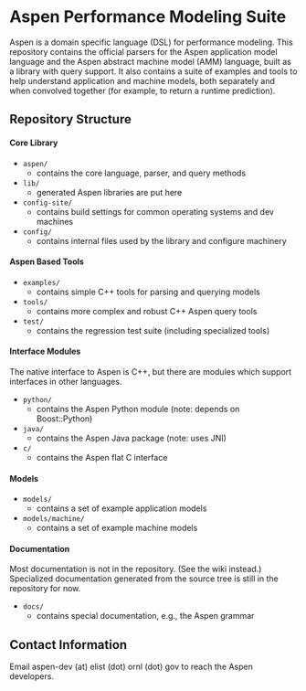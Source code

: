 Aspen Performance Modeling Suite
================================

Aspen is a domain specific language (DSL) for performance modeling.
This repository contains the official parsers for the Aspen
application model language and the Aspen abstract machine 
model (AMM) language, built as a library with query support.
It also contains a suite of examples and tools to help understand
application and machine models, both separately and when convolved
together (for example, to return a runtime prediction).

Repository Structure
--------------------

#### Core Library

+ `aspen/`
  - contains the core language, parser, and query methods
+ `lib/`
  - generated Aspen libraries are put here
+ `config-site/`
  - contains build settings for common operating systems and dev machines
+ `config/`
  - contains internal files used by the library and configure machinery

#### Aspen Based Tools

+ `examples/`
  - contains simple C++ tools for parsing and querying models
+ `tools/`
  - contains more complex and robust C++ Aspen query tools
+ `test/`
  - contains the regression test suite (including specialized tools)

#### Interface Modules 

The native interface to Aspen is C++, but there are modules which
support interfaces in other languages.

+ `python/`
  - contains the Aspen Python module (note: depends on Boost::Python)
+ `java/`
  - contains the Aspen Java package (note: uses JNI)
+ `c/`
  - contains the Aspen flat C interface

#### Models

+ `models/`
  - contains a set of example application models
+ `models/machine/`
  - contains a set of example machine models

#### Documentation

Most documentation is not in the repository.  (See the
wiki instead.)  Specialized documentation generated from
the source tree is still in the repository for now.

+ `docs/`
  - contains special documentation, e.g., the Aspen grammar

Contact Information
-------------------

Email aspen-dev (at) elist (dot) ornl (dot) gov to reach the
Aspen developers.